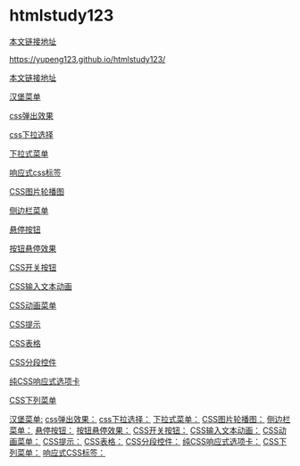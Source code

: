 # htmlstudy123

[本文链接地址](https://yupeng123.github.io/htmlstudy123/)

<https://yupeng123.github.io/htmlstudy123/>

<a href="https://yupeng123.github.io/htmlstudy123/" target="_blank">本文链接地址</a>



<a href="https://yupeng123.github.io/htmlstudy123/汉堡菜单" target="_blank">汉堡菜单</a>

<a href="https://yupeng123.github.io/htmlstudy123/css弹出效果" target="_blank">css弹出效果</a>

<a href="https://yupeng123.github.io/htmlstudy123/css下拉选择" target="_blank">css下拉选择</a>

<a href="https://yupeng123.github.io/htmlstudy123/下拉式菜单" target="_blank">下拉式菜单</a>

<a href="https://yupeng123.github.io/htmlstudy123/响应式css标签" target="_blank">响应式css标签</a>

<a href="https://yupeng123.github.io/htmlstudy123/CSS图片轮播图" target="_blank">CSS图片轮播图</a>

<a href="https://yupeng123.github.io/htmlstudy123/侧边栏菜单" target="_blank">侧边栏菜单</a>

<a href="https://yupeng123.github.io/htmlstudy123/悬停按钮" target="_blank">悬停按钮</a>

<a href="https://yupeng123.github.io/htmlstudy123/按钮悬停效果" target="_blank">按钮悬停效果</a>

<a href="https://yupeng123.github.io/htmlstudy123/CSS开关按钮" target="_blank">CSS开关按钮</a>

<a href="https://yupeng123.github.io/htmlstudy123/CSS输入文本动画" target="_blank">CSS输入文本动画</a>

<a href="https://yupeng123.github.io/htmlstudy123/CSS动画菜单" target="_blank">CSS动画菜单</a>

<a href="https://yupeng123.github.io/htmlstudy123/CSS提示" target="_blank">CSS提示</a>

<a href="https://yupeng123.github.io/htmlstudy123/CSS表格" target="_blank">CSS表格</a>

<a href="https://yupeng123.github.io/htmlstudy123/CSS分段控件" target="_blank">CSS分段控件</a>

<a href="https://yupeng123.github.io/htmlstudy123/纯CSS响应式选项卡" target="_blank">纯CSS响应式选项卡</a>

<a href="https://yupeng123.github.io/htmlstudy123/CSS下列菜单" target="_blank">CSS下列菜单</a>


[汉堡菜单:](https://codepen.io/erikterwan/pen/EVzeRP)
[css弹出效果：](https://codepen.io/imprakash/pen/GgNMXO)
[css下拉选择：](https://codepen.io/imprakash/pen/VejpQP)
[下拉式菜单：](https://codepen.io/andornagy/pen/xhiJH)
[CSS图片轮播图：](https://codepen.io/AMKohn/pen/EKJHf)
[侧边栏菜单：](https://codepen.io/plavookac/pen/qomrMw)
[悬停按钮：](https://codepen.io/kathykato/pen/rZRaNe)
[按钮悬停效果：](https://codepen.io/sfoxy/pen/XpOoJe)
[CSS开关按钮：](https://codepen.io/himalayasingh/pen/EdVzNL)
[CSS输入文本动画：](https://codepen.io/alewinski/pen/grqgqx)
[CSS动画菜单：](https://codepen.io/joellesenne/pen/qtLEG)
[CSS提示：](https://codepen.io/cristina-silva/pen/XXOpga)
[CSS表格：](https://codepen.io/alexerlandsson/pen/mPWgpO)
[CSS分段控件：](https://codepen.io/fstgerm/pen/Jafyj)
[纯CSS响应式选项卡：](https://codepen.io/Fallupko/pen/ruLdg)
[CSS下列菜单：](https://codepen.io/Moslim/pen/gmzvQj)
[响应式CSS标签：](https://codepen.io/imprakash/pen/epZvbQ)